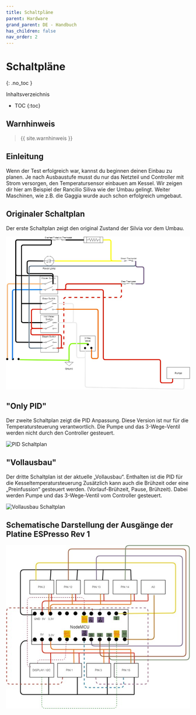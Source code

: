 ```yaml
---
title: Schaltpläne
parent: Hardware
grand_parent: DE - Handbuch
has_children: false
nav_order: 2
---
```


# Schaltpläne
{: .no_toc }

Inhaltsverzeichnis

* TOC
{:toc}

## Warnhinweis

> {{ site.warnhinweis }}

## Einleitung

Wenn der Test erfolgreich war, kannst du beginnen deinen Einbau zu planen. Je nach Ausbaustufe musst du nur das Netzteil und Controller mit Strom versorgen, den Temperatursensor einbauen am Kessel. Wir zeigen dir hier am Beispiel der Rancilio Siliva wie der Umbau gelingt. Weiter Maschinen, wie z.B. die Gaggia wurde auch schon erfolgreich umgebaut.

## Originaler Schaltplan

Der erste Schaltplan zeigt den original Zustand der Silvia vor dem Umbau.

![Org Schaltplan](../../img/Rancilio-Cable-Original-1.jpg)

## "Only PID"

Der zweite Schaltplan zeigt die PID Anpassung.
Diese Version ist nur für die Temperatursteuerung verantwortlich.
Die Pumpe und das 3-Wege-Ventil werden nicht durch den Controller gesteuert.

![PID Schaltplan](http://rancilio-pid.de/wp-content/uploads/2019/12/Screenshot-at-Dez.-11-11-16-33-1536x1168.png)

## "Vollausbau"

Der dritte Schaltplan ist der aktuelle „Vollausbau“.
Enthalten ist die PID für die Kesseltemperatursteuerung
Zusätzlich kann auch die Brühzeit oder eine „Preinfussion“ gesteuert werden. (Vorlauf-Brühzeit, Pause, Brühzeit).
Dabei werden Pumpe und das 3-Wege-Ventil vom Controller gesteuert.

![Vollausbau Schaltplan](http://rancilio-pid.de/wp-content/uploads/2019/12/Screenshot-at-Dez.-11-11-12-33-1536x1147.png)

## Schematische Darstellung der Ausgänge der Platine ESPresso Rev 1

![Platine Schaltplan](../../img/Rancilio-Cable-Page-4.jpg)
